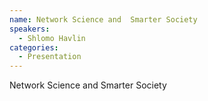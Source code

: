 ```yaml
--- 
name: Network Science and  Smarter Society  
speakers: 
  - Shlomo Havlin
categories:
  - Presentation
---
```


Network Science and  Smarter Society 